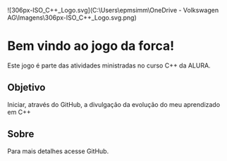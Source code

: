 ![306px-ISO_C++_Logo.svg](C:\Users\epmsimm\OneDrive - Volkswagen AG\Imagens\306px-ISO_C++_Logo.svg.png)



# Bem vindo ao jogo da forca!

Este jogo é parte das atividades ministradas no curso C++ da ALURA.

## Objetivo

Iniciar, através do GitHub, a divulgação da evolução do meu aprendizado em C++

## Sobre

Para mais detalhes acesse GitHub.

